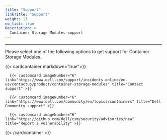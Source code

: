 ```yaml
---
title: "Support"
linkTitle: "Support"
weight: 13 
no_list: true 
Description: >
  Container Storage Modules support
---
```

<hr>

Please select one of the following options to get support for Container Storage Modules.

{{< cardcontainer markdown="true">}}
      
      {{< customcard imageNumber="6" link="https://www.dell.com/support/incidents-online/en-us/contactus/product/container-storage-modules" title="Contact support" >}}  

      {{< customcard imageNumber="6" link="https://www.dell.com/community/en/topics/containers" title="Dell Community support" >}}

      {{< customcard imageNumber="6" link="https://github.com/dell/csm/security/advisories/new" title="Report a vulnerability" >}} 

{{< /cardcontainer >}}


